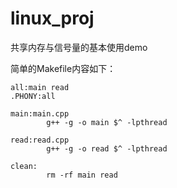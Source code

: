 # linux_proj
共享内存与信号量的基本使用demo

简单的Makefile内容如下：
```
all:main read
.PHONY:all

main:main.cpp
        g++ -g -o main $^ -lpthread
        
read:read.cpp
        g++ -g -o read $^ -lpthread

clean:
        rm -rf main read
```

